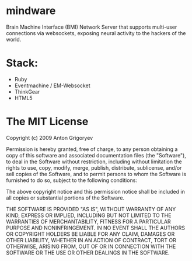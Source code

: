 mindware
========

Brain Machine Interface (BMI) Network Server that supports multi-user connections via websockets, exposing neural activity to the hackers of the world.


Stack:
=====
- Ruby
- Eventmachine / EM-Websocket
- ThinkGear
- HTML5


The MIT License
===============

Copyright (c) 2009 Anton Grigoryev

Permission is hereby granted, free of charge, to any person obtaining a copy of this software and associated documentation files (the "Software"), to deal in the Software without restriction, including without limitation the rights to use, copy, modify, merge, publish, distribute, sublicense, and/or sell copies of the Software, and to permit persons to whom the Software is furnished to do so, subject to the following conditions:

The above copyright notice and this permission notice shall be included in all copies or substantial portions of the Software.

THE SOFTWARE IS PROVIDED "AS IS", WITHOUT WARRANTY OF ANY KIND, EXPRESS OR IMPLIED, INCLUDING BUT NOT LIMITED TO THE WARRANTIES OF MERCHANTABILITY, FITNESS FOR A PARTICULAR PURPOSE AND NONINFRINGEMENT. IN NO EVENT SHALL THE AUTHORS OR COPYRIGHT HOLDERS BE LIABLE FOR ANY CLAIM, DAMAGES OR OTHER LIABILITY, WHETHER IN AN ACTION OF CONTRACT, TORT OR OTHERWISE, ARISING FROM, OUT OF OR IN CONNECTION WITH THE SOFTWARE OR THE USE OR OTHER DEALINGS IN THE SOFTWARE.
